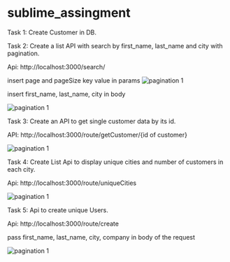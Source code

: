 # sublime_assingment

Task 1: Create Customer in DB.

Task 2: Create a list API with search by first_name, last_name and city with pagination.

Api: http://localhost:3000/search/

insert page and pageSize key value in params
![pagination 1](https://user-images.githubusercontent.com/22914243/186858624-11978323-ed16-450a-bd3b-2140f0ff188f.png)


insert first_name, last_name, city in body

![pagination 1](https://user-images.githubusercontent.com/22914243/186858954-8288c1f6-5863-4ae8-b1c9-5a0b17baf53a.png)


Task 3: Create an API to get single customer data by its id.

API: http://localhost:3000/route/getCustomer/{id of customer}


![pagination 1](https://user-images.githubusercontent.com/22914243/186859894-71c2a3b8-c6de-4eb0-b1aa-a35b44688594.png)


Task 4: Create List Api to display unique cities and number of customers in each city.

Api: http://localhost:3000/route/uniqueCities

![pagination 1](https://user-images.githubusercontent.com/22914243/186860429-d28bb7f7-4ec5-4588-b80a-35d52452a977.png)


Task 5: Api to create unique Users.

Api: http://localhost:3000/route/create

pass first_name, last_name, city, company in body of the request

![pagination 1](https://user-images.githubusercontent.com/22914243/186860852-dd12714a-3f7b-48b8-824e-6f22e5595ee7.png)


